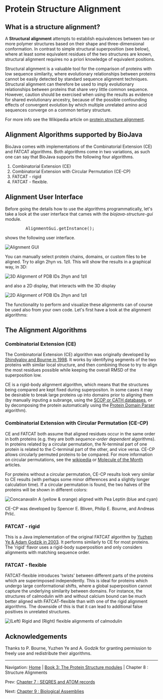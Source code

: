 Protein Structure Alignment
===========================

## What is a structure alignment?

A **Structural alignment** attempts to establish equivalences between two or more polymer structures based on their shape and three-dimensional conformation. In contrast to simple structural superposition (see below), where at least some equivalent residues of the two structures are known, structural alignment requires no a priori knowledge of equivalent positions. 

Structural alignment is a valuable tool for the comparison of proteins with low sequence similarity, where evolutionary relationships between proteins cannot be easily detected by standard sequence alignment techniques. Structural alignment can therefore be used to imply evolutionary relationships between proteins that share very little common sequence. However, caution should be exercised when using the results as evidence for shared evolutionary ancestry, because of the possible confounding effects of convergent evolution by which multiple unrelated amino acid sequences converge on a common tertiary structure.

For more info see the Wikipedia article on [protein structure alignment](http://en.wikipedia.org/wiki/Structural_alignment).

## Alignment Algorithms supported by BioJava

BioJava comes with implementations of the Combinatorial Extension (CE) and FATCAT algorithms. Both algorithms come in two variations, as such one can say that BioJava supports the following four algorithms.

1. Combinatorial Extension (CE)
2. Combinatorial Extension with Circular Permutation (CE-CP)
3. FATCAT - rigid
4. FATCAT - flexible.

## Alignment User Interface

Before going the details how to use the algorithms programmatically, let's take a look at the user interface that cames with the *biojava-structure-gui* module.

<pre>
        AlignmentGui.getInstance();
</pre>    

shows the following user interface. 

![Alignment GUI](img/alignment_gui.png)

You can manually select protein chains, domains, or custom files to be aligned. Try to align 2hyn vs. 1zll. This will show the results in a graphical way, in 3D:

![3D Alignment of PDB IDs 2hyn and 1zll](img/2hyn_1zll.png)

and also a 2D display, that interacts with the 3D display

![2D Alignment of PDB IDs 2hyn and 1zll](img/alignmentpanel.png)

The functionality to perform and visualize these alignments can of course be used also from your own code. Let's first have a look at the alignment algorithms:

## The Alignment Algorithms

### Combinatorial Extension (CE)

The Combinatorial Extension (CE) algorithm was originally developed by
[Shindyalov and Bourne in
1998](http://peds.oxfordjournals.org/content/11/9/739.short).
It works by identifying segments of the two proteins with similar local
structure, and then combining those to try to align the most residues possible
while keeping the overall RMSD of the superposition low.

CE is a rigid-body alignment algorithm, which means that the structures being
compared are kept fixed during superpositon. In some cases it may be desirable
to break large proteins up into domains prior to aligning them (by manually
inputing a subrange, using the [SCOP or CATH databases](externaldb.md), or by
decomposing the protein automatically using the [Protein Domain
Parser](http://www.biojava.org/docs/api/org/biojava/bio/structure/domain/LocalProteinDomainParser.html)
algorithm).

### Combinatorial Extension with Circular Permutation (CE-CP)

CE and FATCAT both assume that aligned residues occur in the same order in both
proteins (e.g. they are both *sequence-order dependent* algorithms). In proteins
related by a circular permutation, the N-terminal part of one protein is related
to the C-terminal part of the other, and vice versa. CE-CP allows circularly
permuted proteins to be compared.  For more information on circular
permutations, see the
[wikipedia](http://en.wikipedia.org/wiki/Circular_permutation_in_proteins) or
[Molecule of the
Month](http://www.pdb.org/pdb/101/motm.do?momID=124&evtc=Suggest&evta=Moleculeof%20the%20Month&evtl=TopBar)
articles.


For proteins without a circular permutation, CE-CP results look very similar to
CE results (with perhaps some minor differences and a slightly longer
calculation time). If a circular permutation is found, the two halves of the
proteins will be shown in different colors:

![Concanavalin A (yellow & orange) aligned with Pea Leptin (blue and cyan)](img/3cna.A_2pel.A_cecp.png)

CE-CP was developed by Spencer E. Bliven, Philip E. Bourne, and Andreas Prli&#263;.

### FATCAT - rigid

This is a Java implementation of the original FATCAT algorithm by [Yuzhen Ye
&amp; Adam Godzik in
2003](http://bioinformatics.oxfordjournals.org/content/19/suppl_2/ii246.abstract).
It performs similarly to CE for most proteins. The 'rigid' flavor uses a
rigid-body superposition and only considers alignments with matching sequence
order.

### FATCAT - flexible

FATCAT-flexible introduces 'twists' between different parts of the proteins
which are superimposed independently. This is ideal for proteins which undergo
large conformational shifts, where a global superposition cannot capture the
underlying similarity between domains. For instance, the structures of
calmodulin with and without calcium bound can be much better aligned with
FATCAT-flexible than with one of the rigid alignment algorithms. The downside of
this is that it can lead to additional false positives in unrelated structures.

![(Left) Rigid and (Right) flexible alignments of
calmodulin](img/1cfd_1cll_fatcat.png)

## Acknowledgements

Thanks to P. Bourne, Yuzhen Ye and A. Godzik for granting permission to freely use and redistribute their algorithms.

[footer]: # (Automatically generated footer. Don't edit below here.)

---

Navigation:
[Home](../README.md)
| [Book 3: The Protein Structure modules](README.md)
| Chapter 8 : Structure Alignments

Prev: [Chapter 7 : SEQRES and ATOM records](seqres.md)

Next: [Chapter 9 : Biological Assemblies](bioassembly.md)
